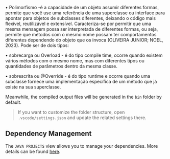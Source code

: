 •	Polimorfismo -é  a capacidade de um objeto assumir diferentes formas, permite que você use uma referência de uma superclasse ou interface para apontar para objetos de subclasses diferentes, deixando o código mais flexível, reutilizável e extensível. Caracteriza-se por permitir que uma mesma mensagem possa ser interpretada de diferentes formas,  ou seja, permite que métodos com o mesmo nome possam ter comportamentos diferentes dependendo do objeto que os invoca (OLIVEIRA JUNIOR; NOEL, 2023). Pode ser de dois tipos:

•	sobrecarga ou Overload - é do tipo compile time, ocorre quando existem vários métodos com o mesmo nome, mas com diferentes tipos ou quantidades de parâmetros dentro da mesma classe.

•	sobrescrita ou @Override - é do tipo runtime e ocorre quando uma subclasse fornece uma implementação específica de um método que já existe na sua superclasse.


Meanwhile, the compiled output files will be generated in the `bin` folder by default.

> If you want to customize the folder structure, open `.vscode/settings.json` and update the related settings there.

## Dependency Management

The `JAVA PROJECTS` view allows you to manage your dependencies. More details can be found [here](https://github.com/microsoft/vscode-java-dependency#manage-dependencies).
